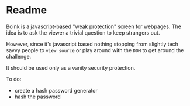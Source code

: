 Readme
======

Boink is a javascript-based "weak protection" screen for webpages. The idea is to ask the viewer a trivial question to keep strangers out.

However, since it's javascript based nothing stopping from slightly tech savvy people to `view source` or play around with the `DOM` to get around the challenge.

It should be used only as a vanity security protection.

To do:

- create a hash password generator
- hash the password